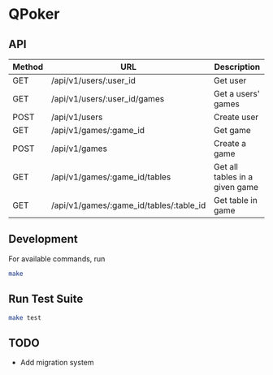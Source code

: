 # QPoker

## API

| Method | URL                             | Description                       
|--------|---------------------------------|-----------------------------------
| GET    | /api/v1/users/:user_id                         | Get user
| GET    | /api/v1/users/:user_id/games                   | Get a users' games
| POST   | /api/v1/users                                  | Create user
| GET    | /api/v1/games/:game_id                         | Get game
| POST   | /api/v1/games                                  | Create a game
| GET    | /api/v1/games/:game_id/tables                  | Get all tables in a given game
| GET    | /api/v1/games/:game_id/tables/:table_id        | Get table in game


## Development

For available commands, run
```bash
make
```

## Run Test Suite
```bash
make test
```

## TODO
- Add migration system